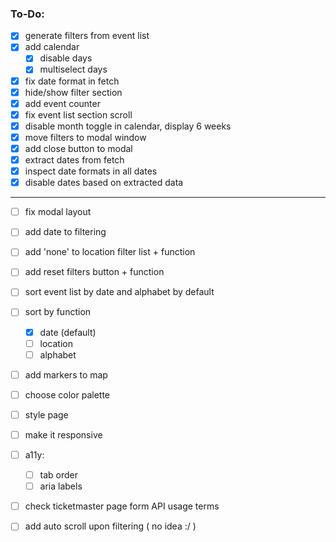 ### To-Do:

- [x] generate filters from event list
- [x] add calendar
   - [x] disable days
   - [x] multiselect days
- [x] fix date format in fetch
- [x] hide/show filter section
- [x] add event counter  
- [x] fix event list section scroll
- [x] disable month toggle in calendar, display 6 weeks
- [x] move filters to modal window
- [x] add close button to modal
- [x] extract dates from fetch
- [x] inspect date formats in all dates
- [x] disable dates based on extracted data
***
- [ ] fix modal layout
- [ ] add date to filtering
- [ ] add 'none' to location filter list + function
- [ ] add reset filters button + function
- [ ] sort event list by date and alphabet by default
- [ ] sort by function
   - [x] date (default)
   - [ ] location
   - [ ] alphabet
- [ ] add markers to map
- [ ] choose color palette
- [ ] style page
- [ ] make it responsive
- [ ] a11y: 
   - [ ] tab order
   - [ ] aria labels
- [ ] check ticketmaster page form API usage terms
- [ ] add auto scroll upon filtering ( no idea :/ )

